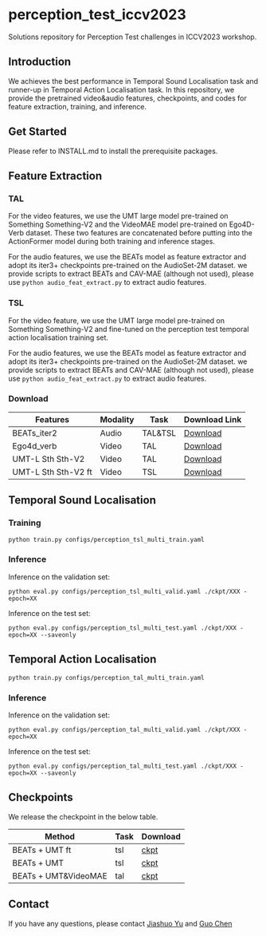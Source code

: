 # perception_test_iccv2023
Solutions repository for Perception Test challenges in ICCV2023 workshop.

## Introduction  

We achieves the best performance in Temporal Sound Localisation task and runner-up in Temporal Action Localisation task. In this repository, we provide the pretrained video\&audio features, checkpoints, and codes for feature extraction, training, and inference.

## Get Started  

Please refer to INSTALL.md to install the prerequisite packages.  

## Feature Extraction  

### TAL  

For the video features, we use the UMT large model pre-trained on Something Something-V2 and the VideoMAE model pre-trained on Ego4D-Verb dataset. These two features are concatenated before putting into the ActionFormer model during both training and inference stages.

For the audio features, we use the BEATs model as feature extractor and adopt its iter3+ checkpoints pre-trained on the AudioSet-2M dataset. we provide scripts to extract BEATs and CAV-MAE (although not used), please use `python audio_feat_extract.py` to extract audio features.

### TSL  

For the video feature, we use the UMT large model pre-trained on Something Something-V2 and fine-tuned on the perception test temporal action localisation training set. 

For the audio features, we use the BEATs model as feature extractor and adopt its iter3+ checkpoints pre-trained on the AudioSet-2M dataset. we provide scripts to extract BEATs and CAV-MAE (although not used), please use `python audio_feat_extract.py` to extract audio features.

### Download  

| Features | Modality | Task | Download Link |
|---|---|---|---|
| BEATs_iter2 | Audio | TAL\&TSL | [Download](https://pjlab-gvm-data.oss-cn-shanghai.aliyuncs.com/opengvlab/perception_test_iccv2023/pt_tsl_beats_iter3_feature.zip) |
| Ego4d_verb | Video | TAL | [Download](https://pjlab-gvm-data.oss-cn-shanghai.aliyuncs.com/opengvlab/perception_test_iccv2023/pt_tal_videomae_large_ego4d_verb_feature_s4.zip) |
| UMT-L Sth Sth-V2 | Video | TAL | [Download](https://pjlab-gvm-data.oss-cn-shanghai.aliyuncs.com/opengvlab/perception_test_iccv2023/pt_tal_umt_large_sthv2_feature_s4.zip) |
| UMT-L Sth Sth-V2 ft | Video | TSL | [Download](https://pjlab-gvm-data.oss-cn-shanghai.aliyuncs.com/opengvlab/perception_test_iccv2023/pt_tal_umt_large_sthv2_perception_test_ft1_feature_s2.zip) |


## Temporal Sound Localisation  

### Training  

`python train.py configs/perception_tsl_multi_train.yaml`  

### Inference  

Inference on the validation set:  

`python eval.py configs/perception_tsl_multi_valid.yaml ./ckpt/XXX -epoch=XX`  

Inference on the test set:  

`python eval.py configs/perception_tsl_multi_test.yaml ./ckpt/XXX -epoch=XX --saveonly`  

## Temporal Action Localisation  

`python train.py configs/perception_tal_multi_train.yaml`  

### Inference  

Inference on the validation set:  

`python eval.py configs/perception_tal_multi_valid.yaml ./ckpt/XXX -epoch=XX`  

Inference on the test set:  

`python eval.py configs/perception_tal_multi_test.yaml ./ckpt/XXX -epoch=XX --saveonly`  

## Checkpoints  

We release the checkpoint in the below table.  

| Method | Task | Download |
|---|---|---|
| BEATs + UMT ft | tsl | [ckpt](https://pjlab-gvm-data.oss-cn-shanghai.aliyuncs.com/opengvlab/perception_test_iccv2023/tsl_multi_ft_epoch20.pth.tar ) |
| BEATs + UMT | tsl | [ckpt](https://pjlab-gvm-data.oss-cn-shanghai.aliyuncs.com/opengvlab/perception_test_iccv2023/tsl_multi_epoch20.pth.tar ) |
| BEATs + UMT\&VideoMAE | tal | [ckpt](https://pjlab-gvm-data.oss-cn-shanghai.aliyuncs.com/opengvlab/perception_test_iccv2023/tal_multi.pth.tar) |


## Contact  

If you have any questions, please contact [Jiashuo Yu](mailto:yujiashuo[at]pjlab.org.cn) and [Guo Chen](chenguo1177[at]gmail.com)